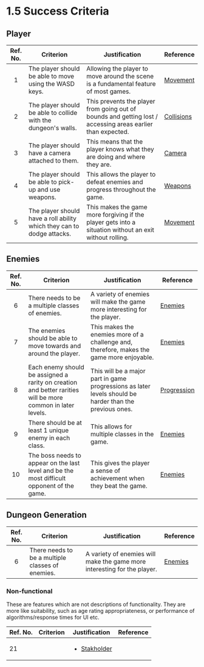 # 1.5 Success Criteria

## Player

| Ref. No. | Criterion                                                              | Justification                                                                                               | Reference                                                          |
| :------: | ---------------------------------------------------------------------- | ----------------------------------------------------------------------------------------------------------- | ------------------------------------------------------------------ |
|     1    | The player should be able to move using the WASD keys.                 | Allowing the player to move around the scene is a fundamental feature of most games.                        | [Movement](1.4a-features-of-the-proposed-solution.md#movement)     |
|     2    | The player should be able to collide with the dungeon's walls.         | This prevents the player from going out of bounds and getting lost / accessing areas earlier than expected. | [Collisions](1.4a-features-of-the-proposed-solution.md#collisions) |
|     3    | The player should have a camera attached to them.                      | This means that the player knows what they are doing and where they are.                                    | [Camera](1.4a-features-of-the-proposed-solution.md#camera)         |
|     4    | The player should be able to pick-up and use weapons.                  | This allows the player to defeat enemies and progress throughout the game.                                  | [Weapons](1.4a-features-of-the-proposed-solution.md#weapons)       |
|     5    | The player should have a roll ability which they can to dodge attacks. | This makes the game more forgiving if the player gets into a situation without an exit without rolling.     | [Movement](1.4a-features-of-the-proposed-solution.md#movement)     |

## Enemies

| Ref. No. | Criterion                                                                                                   | Justification                                                                                           | Reference                                                            |
| :------: | ----------------------------------------------------------------------------------------------------------- | ------------------------------------------------------------------------------------------------------- | -------------------------------------------------------------------- |
|     6    | There needs to be a multiple classes of enemies.                                                            | A variety of enemies will make the game more interesting for the player.                                | [Enemies](1.4a-features-of-the-proposed-solution.md#enemies)         |
|     7    | The enemies should be able to move towards and around the player.                                           | This makes the enemies more of a challenge and, therefore, makes the game more enjoyable.               | [Enemies](1.4a-features-of-the-proposed-solution.md#enemies)         |
|     8    | Each enemy should be assigned a rarity on creation and better rarities will be more common in later levels. | This will be a major part in game progressions as later levels should be harder than the previous ones. | [Progression](1.4a-features-of-the-proposed-solution.md#progression) |
|     9    | There should be at least 1 unique enemy in each class.                                                      | This allows for multiple classes in the game.                                                           | [Enemies](1.4a-features-of-the-proposed-solution.md#enemies)         |
|    10    | The boss needs to appear on the last level and be the most difficult opponent of the game.                  | This gives the player a sense of achievement when they beat the game.                                   | [Enemies](1.4a-features-of-the-proposed-solution.md#enemies)         |

## Dungeon Generation

| Ref. No. | Criterion                                        | Justification                                                            | Reference                                                    |
| :------: | ------------------------------------------------ | ------------------------------------------------------------------------ | ------------------------------------------------------------ |
|     6    | There needs to be a multiple classes of enemies. | A variety of enemies will make the game more interesting for the player. | [Enemies](1.4a-features-of-the-proposed-solution.md#enemies) |

### Non-functional

These are features which are not descriptions of functionality. They are more like suitability, such as age rating appropriateness, or performance of algorithms/response times for UI etc.

| Ref. No. | Criterion | Justification                                                  | Reference |
| -------- | --------- | -------------------------------------------------------------- | --------- |
| 21       |           | <ul><li><a href="1.2-stakeholders.md">Stakholder</a></li></ul> |           |
